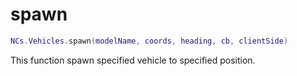 # spawn

```lua
NCs.Vehicles.spawn(modelName, coords, heading, cb, clientSide)
```

This function spawn specified vehicle to specified position.